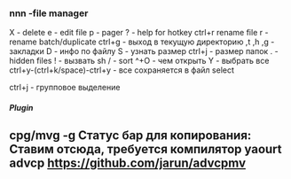 ### nnn -file manager

X - delete
e - edit file
p - pager
? - help for hotkey
ctrl+r rename file
r - rename batch/duplicate
ctrl+g - выход в текущую директорию
,t ,h ,g - закладки
D - инфо по файлу
S - узнать размер
ctrl+j - размер папок
. - hidden files
! - вызвать sh
/ - sort
^+O - чем открыть
Y - выбрать все
ctrl+y-(сtrl+k/space)-ctrl+y - все сохраняется в файл select

ctrl+j - групповое выделение

##### Plugin

cpg/mvg -g
Статус бар для копирования:
Ставим отсюда, требуется компилятор
yaourt advcp
https://github.com/jarun/advcpmv
-


